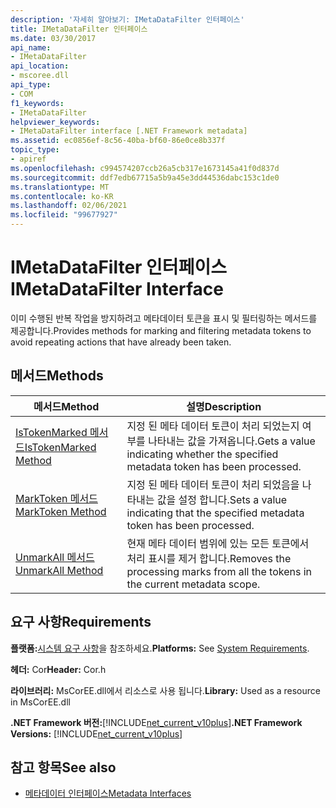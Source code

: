 ```yaml
---
description: '자세히 알아보기: IMetaDataFilter 인터페이스'
title: IMetaDataFilter 인터페이스
ms.date: 03/30/2017
api_name:
- IMetaDataFilter
api_location:
- mscoree.dll
api_type:
- COM
f1_keywords:
- IMetaDataFilter
helpviewer_keywords:
- IMetaDataFilter interface [.NET Framework metadata]
ms.assetid: ec0856ef-8c56-40ba-bf60-86e0ce8b337f
topic_type:
- apiref
ms.openlocfilehash: c994574207ccb26a5cb317e1673145a41f0d837d
ms.sourcegitcommit: ddf7edb67715a5b9a45e3dd44536dabc153c1de0
ms.translationtype: MT
ms.contentlocale: ko-KR
ms.lasthandoff: 02/06/2021
ms.locfileid: "99677927"
---
```

# <a name="imetadatafilter-interface"></a><span data-ttu-id="b53f1-103">IMetaDataFilter 인터페이스</span><span class="sxs-lookup"><span data-stu-id="b53f1-103">IMetaDataFilter Interface</span></span>

<span data-ttu-id="b53f1-104">이미 수행된 반복 작업을 방지하려고 메타데이터 토큰을 표시 및 필터링하는 메서드를 제공합니다.</span><span class="sxs-lookup"><span data-stu-id="b53f1-104">Provides methods for marking and filtering metadata tokens to avoid repeating actions that have already been taken.</span></span>  
  
## <a name="methods"></a><span data-ttu-id="b53f1-105">메서드</span><span class="sxs-lookup"><span data-stu-id="b53f1-105">Methods</span></span>  
  
|<span data-ttu-id="b53f1-106">메서드</span><span class="sxs-lookup"><span data-stu-id="b53f1-106">Method</span></span>|<span data-ttu-id="b53f1-107">설명</span><span class="sxs-lookup"><span data-stu-id="b53f1-107">Description</span></span>|  
|------------|-----------------|  
|[<span data-ttu-id="b53f1-108">IsTokenMarked 메서드</span><span class="sxs-lookup"><span data-stu-id="b53f1-108">IsTokenMarked Method</span></span>](imetadatafilter-istokenmarked-method.md)|<span data-ttu-id="b53f1-109">지정 된 메타 데이터 토큰이 처리 되었는지 여부를 나타내는 값을 가져옵니다.</span><span class="sxs-lookup"><span data-stu-id="b53f1-109">Gets a value indicating whether the specified metadata token has been processed.</span></span>|  
|[<span data-ttu-id="b53f1-110">MarkToken 메서드</span><span class="sxs-lookup"><span data-stu-id="b53f1-110">MarkToken Method</span></span>](imetadatafilter-marktoken-method.md)|<span data-ttu-id="b53f1-111">지정 된 메타 데이터 토큰이 처리 되었음을 나타내는 값을 설정 합니다.</span><span class="sxs-lookup"><span data-stu-id="b53f1-111">Sets a value indicating that the specified metadata token has been processed.</span></span>|  
|[<span data-ttu-id="b53f1-112">UnmarkAll 메서드</span><span class="sxs-lookup"><span data-stu-id="b53f1-112">UnmarkAll Method</span></span>](imetadatafilter-unmarkall-method.md)|<span data-ttu-id="b53f1-113">현재 메타 데이터 범위에 있는 모든 토큰에서 처리 표시를 제거 합니다.</span><span class="sxs-lookup"><span data-stu-id="b53f1-113">Removes the processing marks from all the tokens in the current metadata scope.</span></span>|  
  
## <a name="requirements"></a><span data-ttu-id="b53f1-114">요구 사항</span><span class="sxs-lookup"><span data-stu-id="b53f1-114">Requirements</span></span>  

 <span data-ttu-id="b53f1-115">**플랫폼:**[시스템 요구 사항](../../get-started/system-requirements.md)을 참조하세요.</span><span class="sxs-lookup"><span data-stu-id="b53f1-115">**Platforms:** See [System Requirements](../../get-started/system-requirements.md).</span></span>  
  
 <span data-ttu-id="b53f1-116">**헤더:** Cor</span><span class="sxs-lookup"><span data-stu-id="b53f1-116">**Header:** Cor.h</span></span>  
  
 <span data-ttu-id="b53f1-117">**라이브러리:** MsCorEE.dll에서 리소스로 사용 됩니다.</span><span class="sxs-lookup"><span data-stu-id="b53f1-117">**Library:** Used as a resource in MsCorEE.dll</span></span>  
  
 <span data-ttu-id="b53f1-118">**.NET Framework 버전:**[!INCLUDE[net_current_v10plus](../../../../includes/net-current-v10plus-md.md)]</span><span class="sxs-lookup"><span data-stu-id="b53f1-118">**.NET Framework Versions:** [!INCLUDE[net_current_v10plus](../../../../includes/net-current-v10plus-md.md)]</span></span>  
  
## <a name="see-also"></a><span data-ttu-id="b53f1-119">참고 항목</span><span class="sxs-lookup"><span data-stu-id="b53f1-119">See also</span></span>

- [<span data-ttu-id="b53f1-120">메타데이터 인터페이스</span><span class="sxs-lookup"><span data-stu-id="b53f1-120">Metadata Interfaces</span></span>](metadata-interfaces.md)
